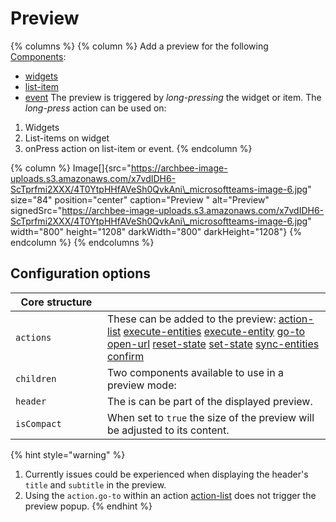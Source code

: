 # Preview

{% columns %}
{% column %}
Add a preview for the following [Components](Components.md):

* [widgets](Widgets.md)
* [list-item](broken-reference)
* [event](broken-reference) The preview is triggered by _long-pressing_ the widget or item. The _long-press_ action can be used on:

1. Widgets
2. List-items on widget
3. onPress action on list-item or event.
{% endcolumn %}

{% column %}
Image\[]{src="https://archbee-image-uploads.s3.amazonaws.com/x7vdIDH6-ScTprfmi2XXX/4T0YtpHHfAVeSh0QvkAni\_microsoftteams-image-6.jpg" size="84" position="center" caption="Preview " alt="Preview" signedSrc="https://archbee-image-uploads.s3.amazonaws.com/x7vdIDH6-ScTprfmi2XXX/4T0YtpHHfAVeSh0QvkAni\_microsoftteams-image-6.jpg" width="800" height="1208" darkWidth="800" darkHeight="1208"}
{% endcolumn %}
{% endcolumns %}

## Configuration options

<table><thead><tr><th width="130.8828125">Core structure</th><th></th></tr></thead><tbody><tr><td><code>actions</code></td><td>These can be added to the preview: <a href="https://docs.jigx.com/examples/action-list">action-list</a> <a href="https://docs.jigx.com/examples/execute-entities">execute-entities</a> <a href="https://docs.jigx.com/examples/execute-entity">execute-entity</a> <a href="https://docs.jigx.com/examples/go-to">go-to</a> <a href="https://docs.jigx.com/examples/open-url">open-url</a> <a href="https://docs.jigx.com/examples/reset-state">reset-state</a> <a href="https://docs.jigx.com/examples/set-state">set-state</a> <a href="https://docs.jigx.com/examples/sync-entities">sync-entities</a> <a href="https://docs.jigx.com/examples/confirm">confirm</a></td></tr><tr><td><code>children</code></td><td>Two components available to use in a preview mode:</td></tr><tr><td><code>header</code></td><td>The is can be part of the displayed preview.</td></tr><tr><td><code>isCompact</code></td><td>When set to <code>true</code> the size of the preview will be adjusted to its content.</td></tr></tbody></table>

{% hint style="warning" %}
1. Currently issues could be experienced when displaying the header's `title` and `subtitle` in the preview.
2. Using the `action.go-to` within an action [action-list](broken-reference) does not trigger the preview popup.
{% endhint %}
